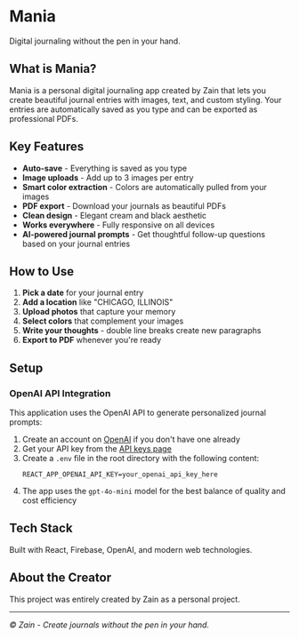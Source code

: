 # Mania

Digital journaling without the pen in your hand.

## What is Mania?

Mania is a personal digital journaling app created by Zain that lets you create beautiful journal entries with images, text, and custom styling. Your entries are automatically saved as you type and can be exported as professional PDFs.

## Key Features

- **Auto-save** - Everything is saved as you type
- **Image uploads** - Add up to 3 images per entry
- **Smart color extraction** - Colors are automatically pulled from your images
- **PDF export** - Download your journals as beautiful PDFs
- **Clean design** - Elegant cream and black aesthetic
- **Works everywhere** - Fully responsive on all devices
- **AI-powered journal prompts** - Get thoughtful follow-up questions based on your journal entries

## How to Use

1. **Pick a date** for your journal entry
2. **Add a location** like "CHICAGO, ILLINOIS"
3. **Upload photos** that capture your memory
4. **Select colors** that complement your images
5. **Write your thoughts** - double line breaks create new paragraphs
6. **Export to PDF** whenever you're ready

## Setup

### OpenAI API Integration

This application uses the OpenAI API to generate personalized journal prompts:

1. Create an account on [OpenAI](https://openai.com) if you don't have one already
2. Get your API key from the [API keys page](https://platform.openai.com/account/api-keys)
3. Create a `.env` file in the root directory with the following content:
   ```
   REACT_APP_OPENAI_API_KEY=your_openai_api_key_here
   ```
4. The app uses the `gpt-4o-mini` model for the best balance of quality and cost efficiency

## Tech Stack

Built with React, Firebase, OpenAI, and modern web technologies.

## About the Creator

This project was entirely created by Zain as a personal project. 

---

*© Zain - Create journals without the pen in your hand.*
